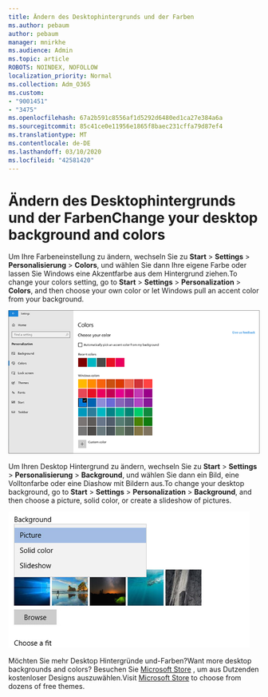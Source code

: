 ```yaml
---
title: Ändern des Desktophintergrunds und der Farben
ms.author: pebaum
author: pebaum
manager: mnirkhe
ms.audience: Admin
ms.topic: article
ROBOTS: NOINDEX, NOFOLLOW
localization_priority: Normal
ms.collection: Adm_O365
ms.custom:
- "9001451"
- "3475"
ms.openlocfilehash: 67a2b591c8556af1d5292d6480ed1ca27e384a6a
ms.sourcegitcommit: 85c41ce0e11956e1865f8baec231cffa79d87ef4
ms.translationtype: MT
ms.contentlocale: de-DE
ms.lasthandoff: 03/10/2020
ms.locfileid: "42581420"
---
```

# <a name="change-your-desktop-background-and-colors"></a><span data-ttu-id="75c2e-102">Ändern des Desktophintergrunds und der Farben</span><span class="sxs-lookup"><span data-stu-id="75c2e-102">Change your desktop background and colors</span></span>

<span data-ttu-id="75c2e-103">Um Ihre Farbeneinstellung zu ändern, wechseln Sie zu **Start** > **Settings** > **Personalisierung** > **Colors**, und wählen Sie dann Ihre eigene Farbe oder lassen Sie Windows eine Akzentfarbe aus dem Hintergrund ziehen.</span><span class="sxs-lookup"><span data-stu-id="75c2e-103">To change your colors setting, go to **Start** > **Settings** > **Personalization** > **Colors**, and then choose your own color or let Windows pull an accent color from your background.</span></span>

![Gestalten Sie Ihre Farben in Windows.](media/windows-personalization-colors.png)

<span data-ttu-id="75c2e-105">Um Ihren Desktop Hintergrund zu ändern, wechseln Sie zu **Start** > **Settings** > **Personalisierung** > **Background**, und wählen Sie dann ein Bild, eine Volltonfarbe oder eine Diashow mit Bildern aus.</span><span class="sxs-lookup"><span data-stu-id="75c2e-105">To change your desktop background, go to **Start** > **Settings** > **Personalization** > **Background**, and then choose a picture, solid color, or create a slideshow of pictures.</span></span> 

![Ändern Sie den Windows-Desktop Hintergrund.](media/windows-desktop-background.png)

<span data-ttu-id="75c2e-107">Möchten Sie mehr Desktop Hintergründe und-Farben?</span><span class="sxs-lookup"><span data-stu-id="75c2e-107">Want more desktop backgrounds and colors?</span></span> <span data-ttu-id="75c2e-108">Besuchen Sie [Microsoft Store](https://www.microsoft.com/store/collections/windowsthemes) , um aus Dutzenden kostenloser Designs auszuwählen.</span><span class="sxs-lookup"><span data-stu-id="75c2e-108">Visit [Microsoft Store](https://www.microsoft.com/store/collections/windowsthemes) to choose from dozens of free themes.</span></span>

